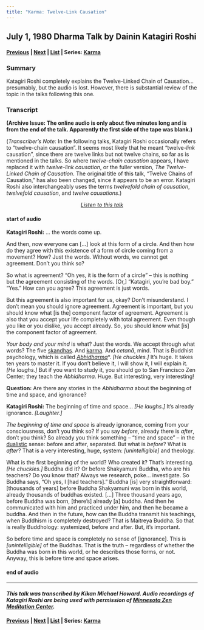 ```yaml
---
title: "Karma: Twelve-Link Causation"
---
```

## July 1, 1980 Dharma Talk by Dainin Katagiri Roshi

#### [Previous](1980-06-30-Karma-Two-Aspects) | [Next](1980-07-02-Karma-Where-Karma-Originates) | [List](list#1980) | Series: [Karma](karma)

### Summary

Katagiri Roshi completely explains the Twelve-Linked Chain of Causation... presumably, but the audio is lost. However, there is substantial review of the topic in the talks following this one.

### Transcript

**(Archive Issue: The online audio is only about five minutes long and is from the end of the talk. Apparently the first side of the tape was blank.)**

(*Transcriber’s Note:* In the following talks, Katagiri Roshi occasionally refers to “twelve-chain causation”. It seems most likely that he meant “twelve-*link* causation”, since there are twelve links but not twelve chains, so far as is mentioned in the talks. So where *twelve-chain causation* appears, I have replaced it with *twelve-link causation*, or the fuller version, *The Twelve-Linked Chain of Causation*. The original title of this talk, “Twelve Chains of Causation,” has also been changed, since it appears to be an error. Katagiri Roshi also interchangeably uses the terms *twelvefold chain of causation*, *twelvefold causation*, and *twelve causations*.)

<p align="center" style="font-style: italic">
<a href="https://www.mnzencenter.org/the-dainin-katagiri-audio-archive/karma-twelve-chains-of-causation" target="_blank">Listen to this talk</a>
</p>

#### start of audio

**Katagiri Roshi:** … the words come up. 

And then, now everyone can [...] look at this form of a circle. And then how do they agree with this existence of a form of circle coming from a movement? How? Just the words. Without words, we cannot get agreement. Don’t you think so?

So what is agreement? “Oh yes, it is the form of a circle” – this is nothing but the agreement consisting of the words. [Or,] “Katagiri, you’re bad boy.” “Yes.” How can you agree? This agreement is just words. 

But this agreement is also important for us, okay? Don’t misunderstand. I don’t mean you should ignore agreement. Agreement is important, but you should know what [is the] component factor of agreement. Agreement is also that you accept your life completely with total agreement. Even though you like or you dislike, you accept already. So, you should know what [is] the component factor of agreement. 

*Your body and your mind* is what? Just the words. We accept through what words? The five [skandhas](glossary#skandha). And [karma](glossary#karma). And *cetanā*, mind. That is Buddhist psychology, which is called [*Abhidharma*](glossary#abhidharma)*. *[He chuckles.]* It’s huge. It takes ten years to master it. If you don’t believe it, I will show it, I will explain it. *[He laughs.]* But if you want to study it, you should go to San Francisco Zen Center; they teach the *Abhidharma*. Huge. But interesting, very interesting!

**Question:** Are there any stories in the *Abhidharma* about the beginning of time and space, and ignorance?

**Katagiri Roshi:** The beginning of time and space... *[He laughs.]* It’s already ignorance. *[Laughter.]* 

*The beginning of time and space* is already ignorance, coming from your consciousness, don’t you think so? If you say *before*, already there is *after*, don’t you think? So already you think something – “time and space” – in the [dualistic](glossary#dualistic) sense: before and after, separated. But what is *before*? What is *after*? That is a very interesting, huge, system: *[unintelligible]* and theology. 

What is the first beginning of the world? Who created it? That’s interesting. *[He chuckles.]* Buddha did it? Or before Shakyamuni Buddha, who are his teachers? Do you know that? Always we research, poke… investigate. So Buddha says, “Oh yes, I [had teachers].” Buddha [is] very straightforward: [thousands of years] before Buddha Shakyamuni was born in this world, already thousands of buddhas existed. […] Three thousand years ago, before Buddha was born, [there’s] already [a] buddha. And then he communicated with him and practiced under him, and then he became a buddha. And then in the future, how can the Buddha transmit his teachings, when Buddhism is completely destroyed? That is Maitreya Buddha. So that is really Buddhology: systemized, before and after. But, it’s important.

So before time and space is completely no sense of [ignorance]. This is *[unintelligible]* of the Buddhas. That is the truth – regardless of whether the Buddha was born in this world, or he describes those forms, or not. Anyway, this is before time and space arises.

#### end of audio

---

#### *This talk was transcribed by Kikan Michael Howard. Audio recordings of Katagiri Roshi are being used with permission of [Minnesota Zen Meditation Center](https://www.mnzencenter.org/katagiri-project.html).*

#### [Previous](1980-06-30-Karma-Two-Aspects) | [Next](1980-07-02-Karma-Where-Karma-Originates) | [List](list#1980) | Series: [Karma](karma)
